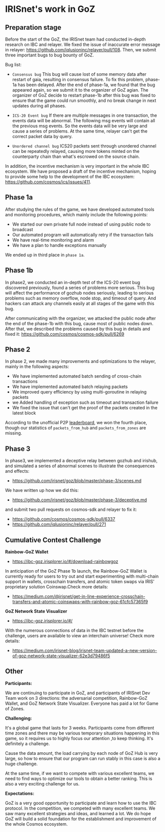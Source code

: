 # IRISnet's work in GoZ

## Preparation stage

Before the start of the GoZ, the IRISnet team had conducted in-depth research on IBC and relayer. We fixed the issue of inaccurate error message in relayer: https://github.com/iqlusioninc/relayer/pull/108.
Then, we submit three important bugs to bug bounty of GoZ.

Bug list:

- `Consensus bug`
This bug will cause lost of some memory data after restart of gaia, resulting in consensus failure. To fix this problem, phase-1a has been delayed. After the end of phase-1a, we found that the bug appeared again, so we submit it to the organizer of GoZ agian. The organizer of GoZ decide to restart phase-1b after this bug was fixed to ensure that the game could run smoothly, and no break change in next updates during all phases.

- `ICS-20 Event bug`
If there are multiple messages in one transaction, the events data will be abnormal. The following msg events will contain all the previous msg events. So the events data will be very large and cause a series of problems. At the same time, relayer can't get the correct packet data by query.

- `Unordered channel bug`
ICS20 packets sent through unordered channel can be repeatedly relayed, causing more tokens minted on the counterparty chain than what's escrowed on the source chain.

In addition, the incentive mechanism is very important in the whole IBC ecosystem. We have proposed a draft of the incentive mechanism, hoping to provide some help to the development of the IBC ecosystem: https://github.com/cosmos/ics/issues/411.

## Phase 1a

After studying the rules of the game, we have developed automated tools and monitoring procedures, which mainly include the following points:

- We started our own private full node instead of using public node to broadcast
- Our automated program will automatically retry if the transaction fails
- We have real-time monitoring and alarm
- We have a plan to handle exceptions manually

We ended up in third place in `phase 1a`.

## Phase 1b

In phase2, we conducted an in-depth test of the ICS-20 event bug discovered previously, found a series of problems more serious. This bug will affect the performance of gozhub nodes seriously, leading to serious problems such as memory overflow, node stop, and timeout of query. And hackers can attack any channels easily at all stages of the game with this bug.

After communicating with the organizer, we attacked the public node after the end of the phase-1b with this bug, cause most of public nodes down. After that, we described the problems caused by this bug in details and fixed it: https://github.com/cosmos/cosmos-sdk/pull/6269

## Phase 2

In phase 2, we made many improvements and optimizations to the relayer, mainly in the following aspects:

- We have implemented automated batch sending of cross-chain transactions
- We have implemented automated batch relaying packets
- We improved query efficiency by using multi-goroutine in relaying packets
- we Added handling of exception such as timeout and transaction failure
- We fixed the issue that can't get the proof of the packets created in the latest block

According to the unofficial P2P [leaderboard](https://dash-goz.p2p.org/public/dashboards/qmf48DlWlQHpnuHg3dLvt7My1MkY7UoE5ru1Iljk?org_slug=default), we won the fourth place, though our statistics of `packets_from_hub` and `packets_from_zones` are missing.

## Phase 3

In phase3, we implemented a deceptive relay between gozhub and irishub, and simulated a series of abnormal scenes to illustrate the consequences and effects:

- https://github.com/irisnet/goz/blob/master/phase-3/scenes.md

We have written up how we did this:

- https://github.com/irisnet/goz/blob/master/phase-3/deceptive.md

and submit two pull requests on cosmos-sdk and relayer to fix it:

- https://github.com/cosmos/cosmos-sdk/pull/6337
- https://github.com/iqlusioninc/relayer/pull/271

## Cumulative Contest Challenge

**Rainbow-GoZ Wallet**

- https://ibc-goz.irisplorer.io/#/download-rainbowgoz

In anticipation of the GoZ Phase 1b launch, the Rainbow-GoZ Wallet is currently ready for users to try out and start experimenting with multi-chain support in wallets, crosschain transfers, and atomic token swaps via IRIS’ proprietary solution Coinswap.Check more details:

- https://medium.com/@irisnet/get-in-line-experience-crosschain-transfers-and-atomic-coinswaps-with-rainbow-goz-61cfc57365f9

**GoZ Network State Visualizer**

- https://ibc-goz.irisplorer.io/#/

With the numerous connections of data in the IBC testnet before the challenge, users are available to view an interchain universe! Check more details:

- https://medium.com/irisnet-blog/irisnet-team-updated-a-new-version-of-goz-network-state-visualizer-62e3d79486f5

## Other

**Participants:**

We are continuing to participate in GoZ, and  participants of  IRISnet Dev Team work on 3 directions: the adversarial competition, Rainbow-GoZ Wallet, and GoZ Network State Visualizer. Everyone has paid a lot for Game of Zones.

**Challenging:**

It's a global game that lasts for 3 weeks. Participants come from different time zones and there may be various temporary situations happening in this game, so it requires us to highly focus our attention ,to keep thinking. It's definitely a challenge.

Cause the data amount, the load carrying by each node of GoZ Hub  is very large, so how to ensure that our program can run stably in this case is also a huge challenge.

At the same time, if we want to compete with various excellent teams, we need to find ways to optimize our tools to obtain a better ranking. This is also a very exciting challenge for us.

**Expectations:**

GoZ  is a very good opportunity to participate and learn how to use the IBC protocol. In the competition, we competed with many excellent teams. We saw many excellent strategies and ideas, and learned a lot.  We do hope GoZ will build a solid foundation for the establishment and improvement of the whole Cosmos ecosystem.

